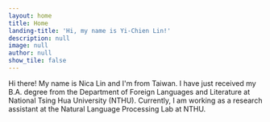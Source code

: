 ```yaml
---
layout: home
title: Home
landing-title: 'Hi, my name is Yi-Chien Lin!'
description: null
image: null
author: null
show_tile: false
---
```


Hi there! My name is Nica Lin and I'm from Taiwan. I have just received my B.A. degree from the Department of Foreign Languages and Literature at National Tsing Hua University (NTHU). Currently, I am working as a research assistant at the Natural Language Processing Lab at NTHU.
